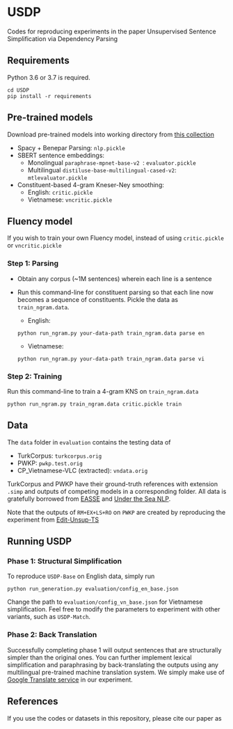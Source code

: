 # USDP
Codes for reproducing experiments in the paper Unsupervised Sentence Simplification via Dependency Parsing

## Requirements 
Python 3.6 or 3.7 is required. 
```
cd USDP
pip install -r requirements
```

## Pre-trained models
Download pre-trained models into working directory from [this collection](https://drive.google.com/drive/folders/1YLUlufs5g77QyzjP1yW4c54PIa9KwwXS?usp=sharing)
* Spacy + Benepar Parsing: `nlp.pickle`
* SBERT sentence embeddings:
  * Monolingual `paraphrase-mpnet-base-v2 `:  `evaluator.pickle`
  * Multilingual `distiluse-base-multilingual-cased-v2`: `mtlevaluator.pickle`
* Constituent-based 4-gram Kneser-Ney smoothing:
  * English: `critic.pickle`
  * Vietnamese: `vncritic.pickle`   

## Fluency model
If you wish to train your own Fluency model, instead of using `critic.pickle` or `vncritic.pickle`

### Step 1: Parsing
* Obtain any corpus (~1M sentences) wherein each line is a sentence
* Run this command-line for constituent parsing so that each line now becomes a sequence of constituents. Pickle the data as `train_ngram.data`. 

  * English:
  ```
  python run_ngram.py your-data-path train_ngram.data parse en
  ```
  
  * Vietnamese:
  ```
  python run_ngram.py your-data-path train_ngram.data parse vi
  ```
### Step 2: Training
Run this command-line to train a 4-gram KNS on `train_ngram.data`
```
python run_ngram.py train_ngram.data critic.pickle train
```

## Data
The `data` folder in `evaluation` contains the testing data of
* TurkCorpus: `turkcorpus.orig`
* PWKP: `pwkp.test.orig`
* CP_Vietnamese-VLC (extracted): `vndata.orig`

TurkCorpus and PWKP have their ground-truth references with extension `.simp` and outputs of competing models in a corresponding folder. All data is gratefully borrowed from [EASSE](https://github.com/feralvam/easse) and [Under the Sea NLP](https://github.com/undertheseanlp/resources/tree/master/resources/CP_Vietnamese-VLC).

Note that the outputs of `RM+EX+LS+RO` on `PWKP` are created by reproducing the experiment from [Edit-Unsup-TS](https://github.com/ddhruvkr/Edit-Unsup-TS)

## Running USDP
### Phase 1: Structural Simplification
To reproduce `USDP-Base` on English data, simply run
```
python run_generation.py evaluation/config_en_base.json
```

Change the path to `evaluation/config_vn_base.json` for Vietnamese simplification. Feel free to modify the parameters to experiment with other variants, such as `USDP-Match`.

### Phase 2: Back Translation
Successfully completing phase 1 will output sentences that are structurally simpler than the original ones. You can further implement lexical simplification and paraphrasing by back-translating the outputs using any multilingual pre-trained machine translation system. We simply make use of [Google Translate service](http://translate.google.com) in our experiment.    

## References 
If you use the codes or datasets in this repository, please cite our paper as
